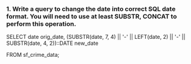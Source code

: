 ### 1. Write a query to change the date into correct SQL date format. You will need to use at least SUBSTR, CONCAT to perform this operation.

SELECT date orig_date, (SUBSTR(date, 7, 4) || '-' || LEFT(date, 2) || '-' || SUBSTR(date, 4, 2))::DATE new_date

FROM sf_crime_data;